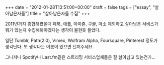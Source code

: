 +++
date = "2012-01-28T13:51:00+00:00"
draft = false
tags = ["essay", "살아남은자들"]
title = "살아남은자들 수집"
+++
<p>2011년까지 종합해봤을때 페북, 애플, 아마존, 구글, 마소 제외하고 살아남은 서비스가 뭐가 있는지 수집해봐야겠다는 생각이 불현듯 들었다.</p>&#13;
<p>일단 Tumblr, Path(2.0), Vimeo, Wolfram Alpha, Foursquare, Pinterest 정도가 생각난다. 또 생각나는 이름이 있으면 던져주세요. </p>&#13;
<p>그나저나 Spotify나 Last.fm같은 스트리밍 서비스업체들은 잘 살아남고 있는건가...</p> 